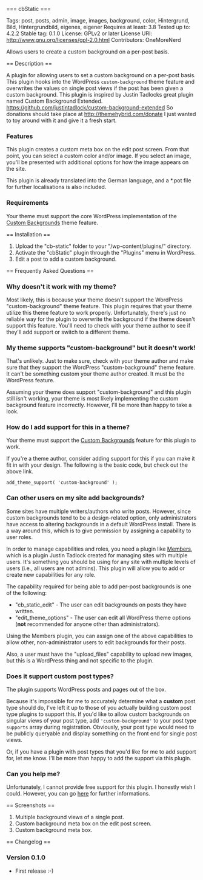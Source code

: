 === cbStatic ===

Tags: post, posts, admin, image, images, background, color, Hintergrund, Bild, Hintergrundbild, eigenes, eigener
Requires at least: 3.8
Tested up to: 4.2.2
Stable tag: 0.1.0
License: GPLv2 or later
License URI: http://www.gnu.org/licenses/gpl-2.0.html
Contributors: OneMoreNerd

Allows users to create a custom background on a per-post basis.

== Description ==

A plugin for allowing users to set a custom background on a per-post basis.  This plugin hooks into the WordPress `custom-background` theme feature and overwrites the values on single post views if the post has been given a custom background.
This plugin is inspired by Justin Tadlocks great plugin named Custom Background Extended. https://github.com/justintadlock/custom-background-extended So donations should take place at http://themehybrid.com/donate
I just wanted to toy around with it and give it a fresh start.

### Features ###

This plugin creates a custom meta box on the edit post screen.  From that point, you can select a custom color and/or image.  If you select an image, you'll be presented with additional options for how the image appears on the site.

This plugin is already translated into the German language, and a *.pot file for further localisations is also included.

### Requirements ###

Your theme must support the core WordPress implementation of the [Custom Backgrounds](http://codex.wordpress.org/Custom_Backgrounds) theme feature.

== Installation ==

1. Upload the "cb-static" folder to your "/wp-content/plugins/" directory.
2. Activate the "cbStatic" plugin through the "Plugins" menu in WordPress.
3. Edit a post to add a custom background.

== Frequently Asked Questions ==

### Why doesn't it work with my theme? ###

Most likely, this is because your theme doesn't support the WordPress "custom-background" theme feature.  This plugin requires that your theme utilize this theme feature to work properly.  Unfortunately, there's just no reliable way for the plugin to overwrite the background if the theme doesn't support this feature.  You'll need to check with your theme author to see if they'll add support or switch to a different theme.

### My theme supports "custom-background" but it doesn't work! ###

That's unlikely.  Just to make sure, check with your theme author and make sure that they support the WordPress "custom-background" theme feature.  It can't be something custom your theme author created.  It must be the WordPress feature.

Assuming your theme does support "custom-background" and this plugin still isn't working, your theme is most likely implementing the custom background feature incorrectly.  However, I'll be more than happy to take a look.

### How do I add support for this in a theme? ###

Your theme must support the [Custom Backgrounds](http://codex.wordpress.org/Custom_Backgrounds) feature for this plugin to work.

If you're a theme author, consider adding support for this if you can make it fit in with your design.  The following is the basic code, but check out the above link.

	add_theme_support( 'custom-background' );

### Can other users on my site add backgrounds? ###

Some sites have multiple writers/authors who write posts.  However, since custom backgrounds tend to be a design-related option, only administrators have access to altering backgrounds in a default WordPress install.  There is a way around this, which is to give permission by assigning a capability to user roles.

In order to manage capabilities and roles, you need a plugin like [Members](http://wordpress.org/plugins/members), which is a plugin Justin Tadlock created for managing sites with multiple users.  It's something you should be using for any site with multiple levels of users (i.e., all users are not admins).  This plugin will allow you to add or create new capabilities for any role.

The capability required for being able to add per-post backgrounds is one of the following:

* "cb_static_edit" - The user can edit backgrounds on posts they have written.
* "edit_theme_options" - The user can edit all WordPress theme options (**not** recommended for anyone other than administrators).

Using the Members plugin, you can assign one of the above capabilities to allow other, non-administrator users to edit backgrounds for their posts.

Also, a user must have the "upload_files" capability to upload new images, but this is a WordPress thing and not specific to the plugin.

### Does it support custom post types? ###

The plugin supports WordPress posts and pages out of the box.

Because it's impossible for me to accurately determine what a **custom** post type should do, I've left it up to those of you actually building custom post type plugins to support this.  If you'd like to allow custom backgrounds on singular views of your post type, add `'custom-background'` to your post type `supports` array during registration.  Obviously, your post type would need to be publicly queryable and display something on the front end for single post views. 

Or, if you have a plugin with post types that you'd like for me to add support for, let me know.  I'll be more than happy to add the support via this plugin.

### Can you help me? ###

Unfortunately, I cannot provide free support for this plugin. I honestly wish I could. However, you can go <a href="https://github.com/demispatti/cb-static" target="_blank">here</a> for further informations.

== Screenshots ==

1. Multiple background views of a single post.
2. Custom background meta box on the edit post screen.
3. Custom background meta box.

== Changelog ==

### Version 0.1.0 ###

* First release :-)
